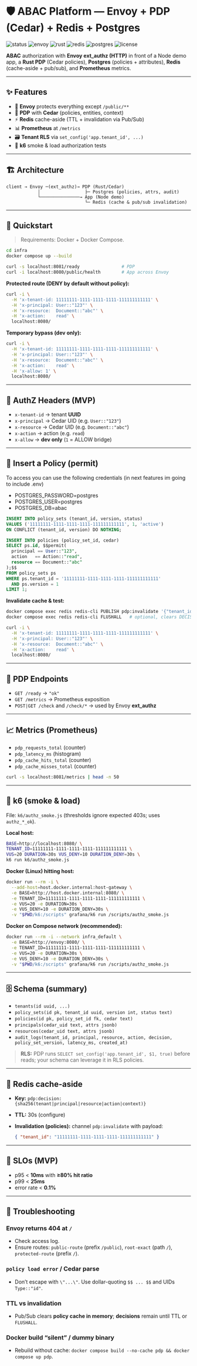 
# 🛡️ ABAC Platform — Envoy + PDP (Cedar) + Redis + Postgres

![status](https://img.shields.io/badge/status-MVP-green) ![envoy](https://img.shields.io/badge/proxy-Envoy-0a7cff) ![rust](https://img.shields.io/badge/lang-Rust-DEA584) ![redis](https://img.shields.io/badge/cache-Redis-d82c20) ![postgres](https://img.shields.io/badge/db-Postgres-336791) ![license](https://img.shields.io/badge/license-MIT-black)

**ABAC** authorization with **Envoy ext_authz (HTTP)** in front of a Node demo app, a **Rust PDP** (Cedar policies), **Postgres** (policies + attributes), **Redis** (cache-aside + pub/sub), and **Prometheus** metrics.

---

## ✨ Features

* 🔐 **Envoy** protects everything except `/public/**`
* 🧠 **PDP** with **Cedar** (policies, entities, context)
* ⚡ **Redis** cache-aside (TTL + invalidation via Pub/Sub)
* 📊 **Prometheus** at `/metrics`
* 🗃️ **Tenant RLS** via `set_config('app.tenant_id', ...)`
* 🧪 **k6** smoke & load authorization tests

---

## 🏗️ Architecture

```
client → Envoy ─(ext_authz)→ PDP (Rust/Cedar)
            │                 ├─ Postgres (policies, attrs, audit)
            └───────────────→ App (Node demo)
                              └─ Redis (cache & pub/sub invalidation)
```

---

## 🚀 Quickstart

> Requirements: Docker + Docker Compose.

```bash
cd infra
docker compose up --build

curl -s localhost:8081/ready                # PDP
curl -i localhost:8080/public/health        # App across Envoy
```

**Protected route (DENY by default without policy):**

```bash
curl -i \
  -H 'x-tenant-id: 11111111-1111-1111-1111-111111111111' \
  -H 'x-principal: User::"123"' \
  -H 'x-resource:  Document::"abc"' \
  -H 'x-action:    read' \
  localhost:8080/
```

**Temporary bypass (dev only):**

```bash
curl -i \
  -H 'x-tenant-id: 11111111-1111-1111-1111-111111111111' \
  -H 'x-principal: User::"123"' \
  -H 'x-resource:  Document::"abc"' \
  -H 'x-action:    read' \
  -H 'x-allow: 1' \
  localhost:8080/
```

---

## 🧩 AuthZ Headers (MVP)

* `x-tenant-id` → tenant **UUID**
* `x-principal` → Cedar UID (e.g. `User::"123"`)
* `x-resource`  → Cedar UID (e.g. `Document::"abc"`)
* `x-action`    → action (e.g. `read`)
* `x-allow`     → **dev only** (`1` = ALLOW bridge)

---

## 📜 Insert a Policy (permit)
To access you can use the following credentials (in next features im going to include .env)
- POSTGRES_PASSWORD=postgres
- POSTGRES_USER=postgres
- POSTGRES_DB=abac

```sql
INSERT INTO policy_sets (tenant_id, version, status)
VALUES ('11111111-1111-1111-1111-111111111111', 1, 'active')
ON CONFLICT (tenant_id, version) DO NOTHING;

INSERT INTO policies (policy_set_id, cedar)
SELECT ps.id, $$permit(
  principal == User::"123",
  action   == Action::"read",
  resource == Document::"abc"
);$$
FROM policy_sets ps
WHERE ps.tenant_id = '11111111-1111-1111-1111-111111111111'
  AND ps.version = 1
LIMIT 1;
```

**Invalidate cache & test:**

```bash
docker compose exec redis redis-cli PUBLISH pdp:invalidate '{"tenant_id":"11111111-1111-1111-1111-111111111111"}'
docker compose exec redis redis-cli FLUSHALL   # optional, clears DECISIONS

curl -i \
  -H 'x-tenant-id: 11111111-1111-1111-1111-111111111111' \
  -H 'x-principal: User::"123"' \
  -H 'x-resource:  Document::"abc"' \
  -H 'x-action:    read' \
  localhost:8080/
```

---

## 🧰 PDP Endpoints

* `GET /ready` → `"ok"`
* `GET /metrics` → Prometheus exposition
* `POST|GET /check` and `/check/*` → used by Envoy **ext_authz**

---

## 📈 Metrics (Prometheus)

* `pdp_requests_total` (counter)
* `pdp_latency_ms` (histogram)
* `pdp_cache_hits_total` (counter)
* `pdp_cache_misses_total` (counter)

```bash
curl -s localhost:8081/metrics | head -n 50
```

---

## 🧪 k6 (smoke & load)

File: `k6/authz_smoke.js` (thresholds ignore expected 403s; uses `authz_*_ok`).

**Local host:**

```bash
BASE=http://localhost:8080/ \
TENANT_ID=11111111-1111-1111-1111-111111111111 \
VUS=20 DURATION=30s VUS_DENY=10 DURATION_DENY=30s \
k6 run k6/authz_smoke.js
```

**Docker (Linux) hitting host:**

```bash
docker run --rm -i \
  --add-host=host.docker.internal:host-gateway \
  -e BASE=http://host.docker.internal:8080/ \
  -e TENANT_ID=11111111-1111-1111-1111-111111111111 \
  -e VUS=20 -e DURATION=30s \
  -e VUS_DENY=10 -e DURATION_DENY=30s \
  -v "$PWD/k6:/scripts" grafana/k6 run /scripts/authz_smoke.js
```

**Docker on Compose network (recommended):**

```bash
docker run --rm -i --network infra_default \
  -e BASE=http://envoy:8080/ \
  -e TENANT_ID=11111111-1111-1111-1111-111111111111 \
  -e VUS=20 -e DURATION=30s \
  -e VUS_DENY=10 -e DURATION_DENY=30s \
  -v "$PWD/k6:/scripts" grafana/k6 run /scripts/authz_smoke.js
```

---

## 🗄️ Schema (summary)

* `tenants(id uuid, ...)`
* `policy_sets(id pk, tenant_id uuid, version int, status text)`
* `policies(id pk, policy_set_id fk, cedar text)`
* `principals(cedar_uid text, attrs jsonb)`
* `resources(cedar_uid text, attrs jsonb)`
* `audit_logs(tenant_id, principal, resource, action, decision, policy_set_version, latency_ms, created_at)`

> **RLS:** PDP runs `SELECT set_config('app.tenant_id', $1, true)` before reads; your schema can leverage it in RLS policies.

---

## 🧠 Redis cache-aside

* **Key:** `pdp:decision:{sha256(tenant|principal|resource|action|context)}`
* **TTL:** 30s (configure)
* **Invalidation (policies):** channel `pdp:invalidate` with payload:

  ```json
  { "tenant_id": "11111111-1111-1111-1111-111111111111" }
  ```

---

## 🎯 SLOs (MVP)

* p95 < **10ms** with **≥80% hit ratio**
* p99 < **25ms**
* error rate < **0.1%**

---

## 🧰 Troubleshooting

### Envoy returns 404 at `/`

* Check access log.
* Ensure routes: `public-route` (prefix `/public`), `root-exact` (path `/`), `protected-route` (prefix `/`).

### `policy load error` / Cedar parse

* Don’t escape with `\"...\"`. Use dollar-quoting `$$ ... $$` and UIDs `Type::"id"`.

### TTL vs invalidation

* Pub/Sub clears **policy cache in memory**; **decisions** remain until TTL or `FLUSHALL`.

### Docker build “silent” / dummy binary

* Rebuild without cache: `docker compose build --no-cache pdp && docker compose up pdp`.